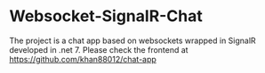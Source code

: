 # Websocket-SignalR-Chat
The project is a chat app based on websockets wrapped in SignalR developed in .net 7. Please check the frontend at https://github.com/khan88012/chat-app
